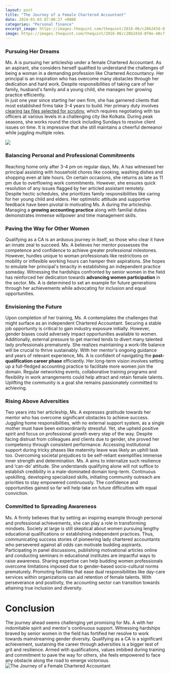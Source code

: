 ```yaml
---
layout: post
title: "The Journey of a Female Chartered Accountant"
date: 2024-01-03 07:00:27 +0000
categories: "Personal finance"
excerpt_image: https://images.thequint.com/thequint/2016-06/c20b243d-8f0e-48c7-9784-b3925e6f34fb/1.jpg?auto=format%2Ccompress&amp;fmt=webp&amp;width=720&amp;w=1200
image: https://images.thequint.com/thequint/2016-06/c20b243d-8f0e-48c7-9784-b3925e6f34fb/1.jpg?auto=format%2Ccompress&amp;fmt=webp&amp;width=720&amp;w=1200
---
```


### Pursuing Her Dreams
Ms. A is pursuing her articleship under a female Chartered Accountant. As an aspirant, she considers herself qualified to understand the challenges of being a woman in a demanding profession like Chartered Accountancy. Her principal is an inspiration who has overcome many obstacles through her dedication and hard work. Despite responsibilities of taking care of her family, husband's family and a young child, she manages her growing practice efficiently.  
In just one year since starting her own firm, she has garnered clients that most established firms take 3-4 years to build. Her primary duty involves [clearing tax files selected for scrutiny](https://store.fi.io.vn/collection/alejos), which requires negotiating with tax officers at various levels in a challenging city like Kolkata. During peak seasons, she works round the clock including Sundays to resolve client issues on time. It is impressive that she still maintains a cheerful demeanor while juggling multiple roles.

![](https://1.bp.blogspot.com/--2RftDPVWUU/XrCR1jtJkVI/AAAAAAAAGQI/miUUMA7FzZcJx73SR6wtNhfxLOitSE3KwCLcBGAsYHQ/s1600/Morenike_Vincent.jpg)
### Balancing Personal and Professional Commitments 
Reaching home only after 3-4 pm on regular days, Ms. A has witnessed her principal assisting with household chores like cooking, washing dishes and shopping even at late hours. On certain occasions, she returns as late as 11 pm due to overflowing work commitments. However, she ensures quick resolution of any issues flagged by her articled assistant remotely.  
Despite hectic schedules, she prioritizes family responsibilities like caring for her young child and elders. Her optimistic attitude and supportive feedback have been pivotal in motivating Ms. A during the articleship. Managing a **growing accounting practice** along with familial duties demonstrates immense willpower and time management skills.
### Paving the Way for Other Women
Qualifying as a CA is an arduous journey in itself, so those who clear it have an innate zeal to succeed. Ms. A believes her mentor possesses the competence and confidence to achieve greater professional milestones. However, hurdles unique to woman professionals like restrictions on mobility or inflexible working hours can hamper their aspirations. 
She hopes to emulate her principal's tenacity in establishing an independent practice someday. Witnessing the hardships confronted by senior women in the field has reinforced her dedication towards **advancing women participation** in the sector. Ms. A is determined to set an example for future generations through her achievements while advocating for inclusion and equal opportunities.
### Envisioning the Future
Upon completion of her training, Ms. A contemplates the challenges that might surface as an independent Chartered Accountant. Securing a stable job opportunity is critical to gain industry exposure initially. However, gender biases could adversely impact opportunities available to women. 
Additionally, external pressure to get married tends to divert many talented lady professionals prematurely. She realizes maintaining a work-life balance will be crucial to thrive sustainably. With her mentor's ongoing guidance and years of relevant experience, Ms. A is confident of navigating the **post-qualification career phase** efficiently. 
Her long-term vision involves setting up a full-fledged accounting practice to facilitate more women join the domain. Regular networking events, collaborative training programs and flexibility in work arrangements could help attract and retain female talents. Uplifting the community is a goal she remains passionately committed to achieving.
### Rising Above Adversities
Two years into her articleship, Ms. A expresses gratitude towards her mentor who has overcome significant obstacles to achieve success. Juggling home responsibilities, with no external support system, as a single mother must have been extraordinarily stressful. Yet, she upheld positive spirit and focus on professional growth every step of the way.
Despite facing distrust from colleagues and clients due to gender, she proved her competency through consistent performance. Accessing institutional support during tricky phases like maternity leave was likely an uphill task too. Overcoming societal prejudices to be self-reliant exemplifies immense inner strength and determination.
Ms. A aims to internalize such resilience and ‘can-do’ attitude. She understands qualifying alone will not suffice to establish credibility in a male-dominated domain long-term. Continuous upskilling, developing specialized skills, initiating community outreach are priorities to stay empowered continuously. The confidence and opportunities gained so far will help take on future difficulties with equal conviction.
### Committed to Spreading Awareness 
Ms. A firmly believes that by setting an inspiring example through personal and professional achievements, she can play a role in transforming mindsets. Society at large is still skeptical about women pursuing lengthy educational qualifications or establishing independent practices.
Thus, communicating success stories of pioneering lady chartered accountants who persevered against all odds can motivate budding aspirants. Participating in panel discussions, publishing motivational articles online and conducting seminars in educational institutes are impactful ways to raise awareness.
Sharing expertise can help budding women professionals overcome limitations imposed due to gender-based socio-cultural norms prematurely. Promoting facilities that ease dual responsibilities like day-care services within organizations can aid retention of female talents. With perseverance and positivity, the accounting sector can transition towards attaining true inclusion and diversity.
# Conclusion
The journey ahead seems challenging yet promising for Ms. A with her indomitable spirit and mentor's continuous support. Witnessing hardships braved by senior women in the field has fortified her resolve to work towards mainstreaming gender diversity. Qualifying as a CA is a significant achievement, sustaining the career through adversities is a bigger test of grit and resilience. Armed with qualifications, values imbibed during training and commitment to pave the way for others, she feels empowered to face any obstacle along the road to emerge victorious.
![The Journey of a Female Chartered Accountant](https://images.thequint.com/thequint/2016-06/c20b243d-8f0e-48c7-9784-b3925e6f34fb/1.jpg?auto=format%2Ccompress&amp;fmt=webp&amp;width=720&amp;w=1200)